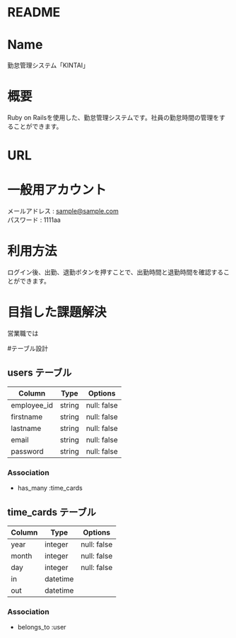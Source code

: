 # README

# Name

勤怠管理システム「KINTAI」

# 概要

Ruby on Railsを使用した、勤怠管理システムです。社員の勤怠時間の管理をすることができます。

# URL

# 一般用アカウント
メールアドレス : sample@sample.com  
パスワード    : 1111aa

# 利用方法
ログイン後、出勤、退勤ボタンを押すことで、出勤時間と退勤時間を確認することができます。

# 目指した課題解決
営業職では















#テーブル設計

## users テーブル

| Column      | Type   | Options     |
| ----------- | ------ | ----------- |
| employee_id | string | null: false |
| firstname   | string | null: false |
| lastname    | string | null: false |
| email       | string | null: false |
| password    | string | null: false |

### Association

- has_many  :time_cards

## time_cards テーブル

| Column | Type     | Options     |
| ------ | -------- | ----------- |
| year   | integer  | null: false |
| month  | integer  | null: false |
| day    | integer  | null: false |
| in     | datetime |             |
| out    | datetime |             |

### Association

- belongs_to :user




